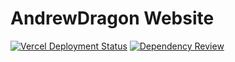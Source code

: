 # AndrewDragon Website

[![Vercel Deployment Status](https://img.shields.io/github/deployments/Dragonaere/website/production?color=black&label=vercel&logo=vercel&logoColor=white&style=plastic)](https://github.com/Dragonaere/website/deployments) [![Dependency Review](https://github.com/Dragonaere/website/actions/workflows/dependency-review.yml/badge.svg)](https://github.com/Dragonaere/website/actions/workflows/dependency-review.yml)

